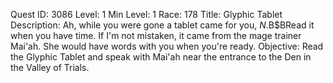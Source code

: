 Quest ID: 3086
Level: 1
Min Level: 1
Race: 178
Title: Glyphic Tablet
Description: Ah, while you were gone a tablet came for you, $N.$B$BRead it when you have time. If I'm not mistaken, it came from the mage trainer Mai'ah. She would have words with you when you're ready.
Objective: Read the Glyphic Tablet and speak with Mai'ah near the entrance to the Den in the Valley of Trials.
